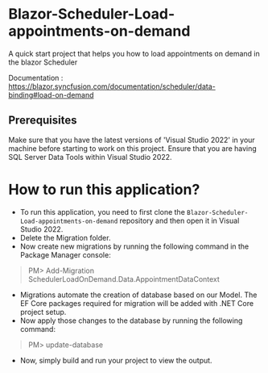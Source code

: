 # Blazor-Scheduler-Load-appointments-on-demand

A quick start project that helps you how to load appointments on demand in the blazor Scheduler

Documentation : https://blazor.syncfusion.com/documentation/scheduler/data-binding#load-on-demand

## Prerequisites

Make sure that you have the latest versions of 'Visual Studio 2022' in your machine before starting to work on this project. Ensure that you are having SQL Server Data Tools within Visual Studio 2022.

# How to run this application?

* To run this application, you need to first clone the <code>Blazor-Scheduler-Load-appointments-on-demand</code> repository and then open it in Visual Studio 2022.
* Delete the Migration folder.
* Now create new migrations by running the following command in the Package Manager console:
> PM> Add-Migration SchedulerLoadOnDemand.Data.AppointmentDataContext
* Migrations automate the creation of database based on our Model. The EF Core packages required for migration will be added with .NET Core project setup.
* Now apply those changes to the database by running the following command:
> PM> update-database
* Now, simply build and run your project to view the output.